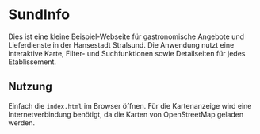 # SundInfo

Dies ist eine kleine Beispiel-Webseite für gastronomische Angebote und Lieferdienste in der Hansestadt Stralsund. Die Anwendung nutzt eine interaktive Karte, Filter- und Suchfunktionen sowie Detailseiten für jedes Etablissement.

## Nutzung

Einfach die `index.html` im Browser öffnen. Für die Kartenanzeige wird eine Internetverbindung benötigt, da die Karten von OpenStreetMap geladen werden.
